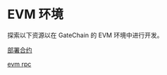 # EVM 环境
探索以下资源以在 GateChain 的 EVM 环境中进行开发。


[部署合约](../smart-contracts.md)



[evm rpc](../../../api/evm.md)

